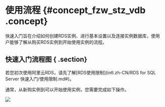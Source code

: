 # 使用流程 {#concept_fzw_stz_vdb .concept}

快速入门旨在介绍如何创建RDS实例、进行基本设置以及连接实例数据库，使用户能够了解从购买RDS实例到开始使用实例的流程。

## 快速入门流程图 { .section}

若您初次使用阿里云RDS，请先了解[RDS使用限制](intl.zh-CN/RDS for SQL Server 快速入门/使用限制.md#)。

通常，从新购实例到可以开始使用实例，您需要完成如下操作。

![](http://static-aliyun-doc.oss-cn-hangzhou.aliyuncs.com/assets/img/7832/15575674122746_zh-CN.png)

